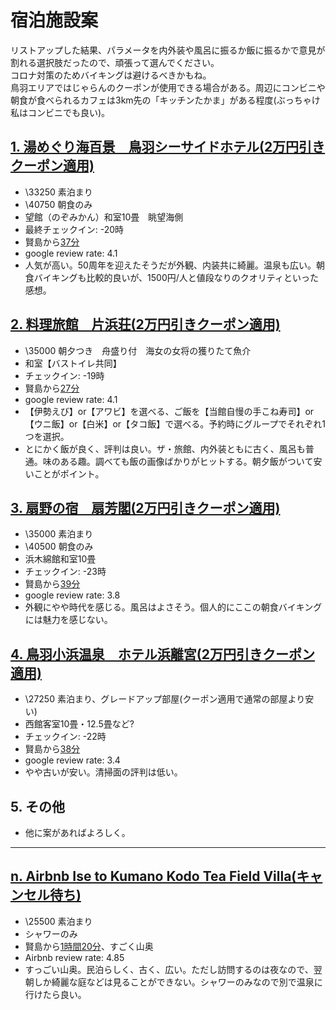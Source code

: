 # 宿泊施設案
リストアップした結果、パラメータを内外装や風呂に振るか飯に振るかで意見が割れる選択肢だったので、頑張って選んでください。<br>
コロナ対策のためバイキングは避けるべきかもね。<br>
鳥羽エリアではじゃらんのクーポンが使用できる場合がある。周辺にコンビニや朝食が食べられるカフェは3km先の「キッチンたかま」がある程度(ぶっちゃけ私はコンビニでも良い)。

## [1. 湯めぐり海百景　鳥羽シーサイドホテル(2万円引きクーポン適用)](https://www.jalan.net/uw/uwp3200/uww3201init.do?callbackHistFlg=1&contHideFlg=1&stayYear=2022&stayMonth=03&stayDay=20&stayCount=1&roomCount=1&adultNum=5&rootCd=9801&distCd=01&yadNo=316165&smlCd=241105&roomCrack=500000&screenId=UWW3101&planCd=03140850&roomTypeCd=0345012&planListNumPlan=4_1_0&groupBookingFlg=)
- \33250 素泊まり
- \40750 朝食のみ
- 望館（のぞみかん）和室10畳　眺望海側
- 最終チェックイン: -20時
- 賢島から[37分](https://goo.gl/maps/Q4yumrW5oLb5kJgn7)
- google review rate: 4.1
- 人気が高い。50周年を迎えたそうだが外観、内装共に綺麗。温泉も広い。朝食バイキングも比較的良いが、1500円/人と値段なりのクオリティといった感想。


## [2. 料理旅館　片浜荘(2万円引きクーポン適用)](https://www.jalan.net/uw/uwp3200/uww3201init.do?stayYear=2022&stayMonth=03&stayDay=20&stayCount=1&roomCount=1&adultNum=5&rootCd=9801&roomCrack=500000&screenId=UWW1405&yadNo=380340&planCd=01464576&roomTypeCd=0275219&callbackHistFlg=1)
- \35000 朝夕つき　舟盛り付　海女の女将の獲りたて魚介
- 和室【バストイレ共同】
- チェックイン: -19時
- 賢島から[27分](https://goo.gl/maps/q6cEK5mPFhn8iBf96)
- google review rate: 4.1
- 【伊勢えび】or【アワビ】を選べる、ご飯を【当館自慢の手こね寿司】or【ウニ飯】or【白米】or【タコ飯】で選べる。予約時にグループでそれぞれ1つを選択。
- とにかく飯が良く、評判は良い。ザ・旅館、内外装ともに古く、風呂も普通。味のある趣。調べても飯の画像ばかりがヒットする。朝夕飯がついて安いことがポイント。


## [3. 扇野の宿　扇芳閣(2万円引きクーポン適用)](https://www.jalan.net/yad318663/plan/?screenId=UWW3001&yadNo=318663&contHideFlg=1&roomCount=1&adultNum=5&stayYear=2022&stayCount=1&stayMonth=03&roomCrack=500000&rootCd=9801&stayDay=20&callbackHistFlg=1&smlCd=241105&distCd=01&ccnt=yads2)
- \35000 素泊まり
- \40500 朝食のみ
- 浜木綿館和室10畳
- チェックイン: -23時
- 賢島から[39分](https://goo.gl/maps/TRPDFCWGvTWG2CXQ7)
- google review rate: 3.8
- 外観にやや時代を感じる。風呂はよさそう。個人的にここの朝食バイキングには魅力を感じない。


## [4. 鳥羽小浜温泉　ホテル浜離宮(2万円引きクーポン適用)](https://www.jalan.net/uw/uwp3200/uww3201init.do?callbackHistFlg=1&contHideFlg=1&roomCrack=500000&stayYear=2022&stayMonth=03&stayDay=20&stayCount=1&roomCount=1&adultNum=5&rootCd=9801&distCd=01&yadNo=353538&smlCd=241105&screenId=UWW3101&planCd=03032318&roomTypeCd=0477935&planListNumPlan=3_1_0&groupBookingFlg=)
- \27250 素泊まり、グレードアップ部屋(クーポン適用で通常の部屋より安い)
- 西館客室10畳・12.5畳など?
- チェックイン: -22時
- 賢島から[38分](https://goo.gl/maps/CVQbnmCPMDaUnbDW7)
- google review rate: 3.4
- やや古いが安い。清掃面の評判は低い。

## 5. その他
- 他に案があればよろしく。


---
## [n. Airbnb Ise to Kumano Kodo Tea Field Villa(キャンセル待ち)](https://www.airbnb.jp/rooms/10667517?check_in=2022-03-20&check_out=2022-03-21&guests=1&adults=5&s=67&unique_share_id=b79e1cd1-c148-47a5-ab8f-db2490773ad9&source_impression_id=p3_1646979906_8Uq2v8llWqTveNfC)
- \25500 素泊まり
- シャワーのみ
- 賢島から[1時間20分](https://goo.gl/maps/VFyiSmof8gPTt1p97)、すごく山奥
- Airbnb review rate: 4.85
- すっごい山奥。民泊らしく、古く、広い。ただし訪問するのは夜なので、翌朝しか綺麗な庭などは見ることができない。シャワーのみなので別で温泉に行けたら良い。
